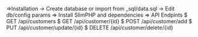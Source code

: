 =>Installation
-> Create database or import from _sql/data.sql
-> Edit db/config params
=> Install SlimPHP and dependencies
=> API Endpints
$ GET /api/customers
$ GET /api/customer/{id}
$ POST /api/customer/add
$ PUT /api/customer/update/{id}
$ DELETE /api/customer/delete/{id}
